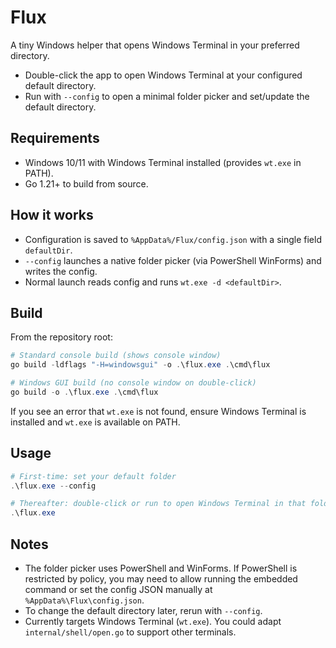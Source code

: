 # Flux

A tiny Windows helper that opens Windows Terminal in your preferred directory.

- Double-click the app to open Windows Terminal at your configured default directory.
- Run with `--config` to open a minimal folder picker and set/update the default directory.

## Requirements

- Windows 10/11 with Windows Terminal installed (provides `wt.exe` in PATH).
- Go 1.21+ to build from source.

## How it works

- Configuration is saved to `%AppData%/Flux/config.json` with a single field `defaultDir`.
- `--config` launches a native folder picker (via PowerShell WinForms) and writes the config.
- Normal launch reads config and runs `wt.exe -d <defaultDir>`.

## Build

From the repository root:

```powershell
# Standard console build (shows console window)
go build -ldflags "-H=windowsgui" -o .\flux.exe .\cmd\flux

# Windows GUI build (no console window on double-click)
go build -o .\flux.exe .\cmd\flux
```

If you see an error that `wt.exe` is not found, ensure Windows Terminal is installed and `wt.exe` is available on PATH.

## Usage

```powershell
# First-time: set your default folder
.\flux.exe --config

# Thereafter: double-click or run to open Windows Terminal in that folder
.\flux.exe
```

## Notes

- The folder picker uses PowerShell and WinForms. If PowerShell is restricted by policy, you may need to allow running the embedded command or set the config JSON manually at `%AppData%\Flux\config.json`.
- To change the default directory later, rerun with `--config`.
- Currently targets Windows Terminal (`wt.exe`). You could adapt `internal/shell/open.go` to support other terminals.
